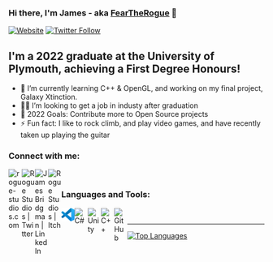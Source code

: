### Hi there, I'm James - aka [FearTheRogue][website] :wave:

[![Website](https://img.shields.io/website?label=rogue-studios.com&style=for-the-badge&url=https%3A%2F%2Frogue-studios.com)](https://www.rogue-studios.com)
[![Twitter Follow](https://img.shields.io/twitter/follow/roguestudiosdev?color=1DA1F2&logo=twitter&style=for-the-badge)](https://twitter.com/intent/follow?original_referer=https%3A%2F%2Fgithub.com%2FcodeSTACKr&screen_name=roguestudiosdev)

## I'm a 2022 graduate at the University of Plymouth, achieving a First Degree Honours!

- :thinking: I’m currently learning C++ & OpenGL, and working on my final project, Galaxy Xtinction.
- :student: I’m looking to get a job in industy after graduation
- :crossed_fingers: 2022 Goals: Contribute more to Open Source projects
- :zap: Fun fact: I like to rock climb, and play video games, and have recently taken up playing the guitar

### Connect with me:

[<img align="left" alt="rogue-studios.com" width="26px" src="https://github.com/FearTheRogue/profile-images/blob/main/images/website-icon.png"/>][website]
[<img align="left" alt="Rogue Studios | Twitter" width="26px" src="https://github.com/FearTheRogue/profile-images/blob/main/images/Twitter%20social%20icons%20-%20circle%20-%20blue.png"/>][twitter]
[<img align="left" alt="James Bridgman | LinkedIn" width="26px" src="https://github.com/FearTheRogue/profile-images/blob/main/images/LI-In-Bug.png"/>][linkedin]
[<img align="left" alt="Rogue Studios | Itch" width="26px" src="https://user-images.githubusercontent.com/7604468/87527283-e4b9eb00-c659-11ea-8281-dc9d8377ce30.png"/>][Itch]

<br />

### Languages and Tools:

<img align="left" alt="Visual Studio Code" width="26px" src="https://raw.githubusercontent.com/github/explore/80688e429a7d4ef2fca1e82350fe8e3517d3494d/topics/visual-studio-code/visual-studio-code.png" />
<img align="left" alt="C#" width="26px" src="https://raw.githubusercontent.com/jmnote/z-icons/master/svg/csharp.svg"/>
<img align="left" alt="Unity" width="26px" src="https://raw.githubusercontent.com/halak/unity-editor-icons/master/icons/small/d_UnityLogo.png"/>
<img align="left" alt="C++" width="26px" src="https://raw.githubusercontent.com/jmnote/z-icons/master/svg/cpp.svg"/>
<img align="left" alt="GitHub" width="26px" src="https://github.com/FearTheRogue/profile-images/blob/main/images/GitHub-Mark-Light-120px-plus.png"/>

<br />

---

[![Top Languages](https://github-readme-stats.vercel.app/api/top-langs/?username=FearTheRogue&layout=compact&theme=nord)](https://github.com/anuraghazra/github-readme-stats)

[website]: https://www.rogue-studios.com
[twitter]: https://twitter.com/roguestudiosdev
[linkedin]: https://www.linkedin.com/in/james-bridgman-934282172/
[Itch]: https://rogue-studios.itch.io/
